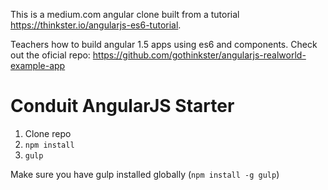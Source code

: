 This is a medium.com angular clone built from a tutorial https://thinkster.io/angularjs-es6-tutorial.

Teachers how to build angular 1.5 apps using es6 and components. Check out the oficial repo: https://github.com/gothinkster/angularjs-realworld-example-app

# Conduit AngularJS Starter

1. Clone repo
2. `npm install`
3. `gulp`

Make sure you have gulp installed globally (`npm install -g gulp`)
